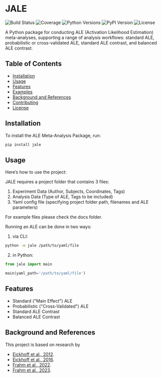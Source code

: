 # JALE


![Build Status](https://github.com/LenFrahm/JALE/actions/workflows/ci.yml/badge.svg)
![Coverage](https://codecov.io/gh/LenFrahm/JALE/branch/main/graph/badge.svg)
![Python Versions](https://img.shields.io/pypi/pyversions/jale.svg)
![PyPI Version](https://img.shields.io/pypi/v/jale.svg)
![License](https://img.shields.io/github/license/lfrahm/my_project.svg)

A Python package for conducting ALE (Activation Likelihood Estimation) meta-analyses, supporting a range of analysis workflows: standard ALE, probabilistic or cross-validated ALE, standard ALE contrast, and balanced ALE contrast.

## Table of Contents
- [Installation](#installation)
- [Usage](#usage)
- [Features](#features)
- [Examples](#examples)
- [Background and References](#background-and-references)
- [Contributing](#contributing)
- [License](#license)

## Installation

To install the ALE Meta-Analysis Package, run:

```bash
pip install jale
```
## Usage

Here’s how to use the project:

JALE requires a project folder that contains 3 files:
1. Experiment Data (Author, Subjects, Coordinates, Tags)
2. Analysis Data (Type of ALE, Tags to be included)
3. Yaml config file (specifying project folder path, filenames and ALE parameters)

For example files please check the docs folder.

Running an ALE can be done in two ways:

1. via CLI: 

```bash
python -m jale /path/to/yaml/file
```

2. in Python:

```python
from jale import main

main(yaml_path='/path/to/yaml/file')
```

## Features

- Standard ("Main Effect") ALE
- Probabilistic ("Cross-Validated") ALE
- Standard ALE Contrast
- Balanced ALE Contrast

## Background and References

This project is based on research by 
- [Eickhoff et al., 2012](https://doi.org/10.1016/j.neuroimage.2011.09.017).
- [Eickhoff et al., 2016](https://doi.org/10.1016/j.neuroimage.2016.04.072).
- [Frahm et al., 2022](https://doi.org/10.1002/hbm.25898).
- [Frahm et al., 2023](https://doi.org/10.1016/j.neuroimage.2023.120383).
